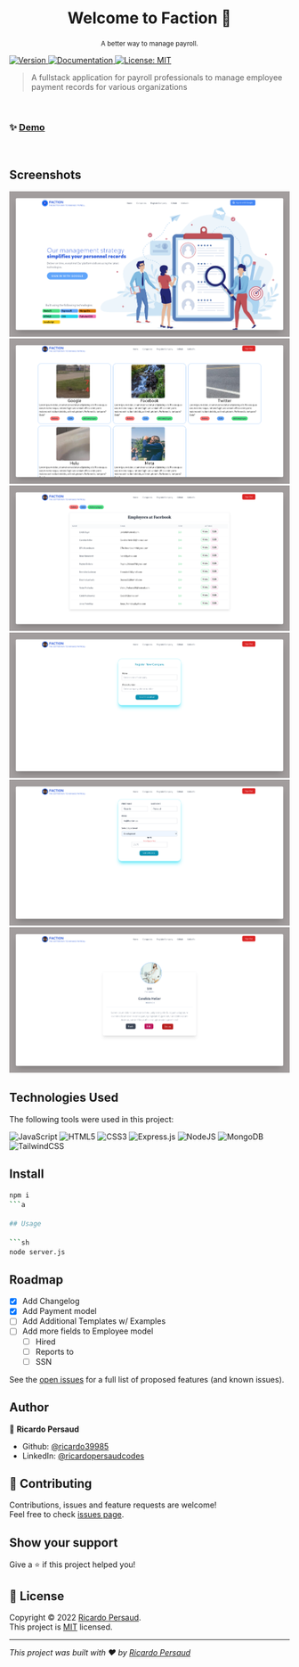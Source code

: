 <h1 align="center">Welcome to Faction 👋</h1>
<p align="center"><small >A better way to manage payroll.</small></p>
<p>
  <a href="https://www.npmjs.com/package/faction" target="_blank">
    <img alt="Version" src="https://img.shields.io/npm/v/faction.svg">
  </a>
  <a href="https://github.com/ricardo39985/faction" target="_blank">
    <img alt="Documentation" src="https://img.shields.io/badge/documentation-yes-brightgreen.svg" />
  </a>
  <a href="https://opensource.org/licenses/MIT" target="_blank">
    <img alt="License: MIT" src="https://img.shields.io/badge/License-MIT-yellow.svg" />
  </a>
</p>

> A fullstack application for payroll professionals to manage employee payment records for various organizations

<br>

### ✨ [Demo](https://faction.onrender.com/)

<br>

## Screenshots

![Alt text](./screenshots/home.png "Home")
![Alt text](./screenshots/companies.png "Companies")
![Alt text](./screenshots/company.png "Company")
![Alt text](./screenshots/newCompany.png "New Company")
![Alt text](./screenshots/newEmployee.png "New Employee")
![Alt text](./screenshots/employee.png "New Employee")





## Technologies Used

The following tools were used in this project:

![JavaScript](https://img.shields.io/badge/javascript-%23323330.svg?style=for-the-badge&logo=javascript&logoColor=%23F7DF1E)
![HTML5](https://img.shields.io/badge/html5-%23E34F26.svg?style=for-the-badge&logo=html5&logoColor=white)
![CSS3](https://img.shields.io/badge/css3-%231572B6.svg?style=for-the-badge&logo=css3&logoColor=white)
![Express.js](https://img.shields.io/badge/express.js-%23404d59.svg?style=for-the-badge&logo=express&logoColor=%2361DAFB)
![NodeJS](https://img.shields.io/badge/node.js-6DA55F?style=for-the-badge&logo=node.js&logoColor=white)
![MongoDB](https://img.shields.io/badge/MongoDB-%234ea94b.svg?style=for-the-badge&logo=mongodb&logoColor=white)
![TailwindCSS](https://img.shields.io/badge/tailwindcss-%2338B2AC.svg?style=for-the-badge&logo=tailwind-css&logoColor=white)

## Install

```sh
npm i
```a

## Usage

```sh
node server.js
```


## Roadmap

- [x] Add Changelog
- [x] Add Payment model
- [ ] Add Additional Templates w/ Examples
- [ ] Add more fields to Employee model
    - [ ] Hired
    - [ ] Reports to
    - [ ] SSN

See the [open issues](https://github.com/ricardo39985/faction/issues) for a full list of proposed features (and known issues).


## Author

👤 **Ricardo Persaud**

* Github: [@ricardo39985](https://github.com/ricardo39985)
* LinkedIn: [@ricardopersaudcodes](https://linkedin.com/in/ricardopersaudcodes)

## 🤝 Contributing

Contributions, issues and feature requests are welcome!<br />Feel free to check [issues page](https://github.com/ricardo39985/faction/issues).

## Show your support

Give a ⭐️ if this project helped you!

## 📝 License

Copyright © 2022 [Ricardo Persaud](https://github.com/ricardo39985).<br />
This project is [MIT](https://opensource.org/licenses/MIT) licensed.

***
_This project was built with ❤️ by [Ricardo Persaud](https://github.com/ricardo39985)_

